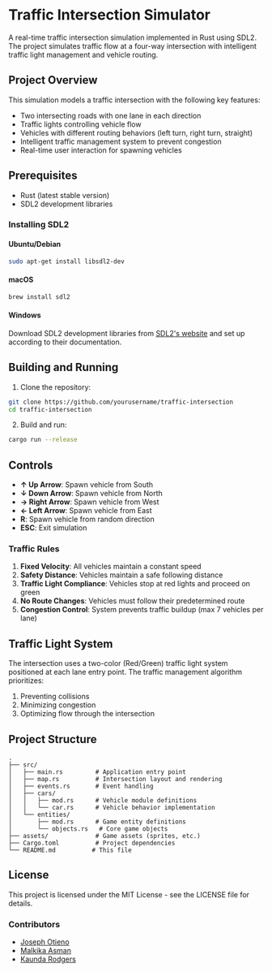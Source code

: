 # Traffic Intersection Simulator

A real-time traffic intersection simulation implemented in Rust using SDL2. The project simulates traffic flow at a four-way intersection with intelligent traffic light management and vehicle routing.

## Project Overview

This simulation models a traffic intersection with the following key features:

- Two intersecting roads with one lane in each direction
- Traffic lights controlling vehicle flow
- Vehicles with different routing behaviors (left turn, right turn, straight)
- Intelligent traffic management system to prevent congestion
- Real-time user interaction for spawning vehicles

## Prerequisites

- Rust (latest stable version)
- SDL2 development libraries

### Installing SDL2

#### Ubuntu/Debian
```bash
sudo apt-get install libsdl2-dev
```

#### macOS
```bash
brew install sdl2
```

#### Windows
Download SDL2 development libraries from [SDL2's website](https://www.libsdl.org/download-2.0.php) and set up according to their documentation.

## Building and Running

1. Clone the repository:
```bash
git clone https://github.com/yourusername/traffic-intersection
cd traffic-intersection
```

2. Build and run:
```bash
cargo run --release
```

## Controls

- **↑ Up Arrow**: Spawn vehicle from South
- **↓ Down Arrow**: Spawn vehicle from North
- **→ Right Arrow**: Spawn vehicle from West
- **← Left Arrow**: Spawn vehicle from East
- **R**: Spawn vehicle from random direction
- **ESC**: Exit simulation


### Traffic Rules

1. **Fixed Velocity**: All vehicles maintain a constant speed
2. **Safety Distance**: Vehicles maintain a safe following distance
3. **Traffic Light Compliance**: Vehicles stop at red lights and proceed on green
4. **No Route Changes**: Vehicles must follow their predetermined route
5. **Congestion Control**: System prevents traffic buildup (max 7 vehicles per lane)

## Traffic Light System

The intersection uses a two-color (Red/Green) traffic light system positioned at each lane entry point. The traffic management algorithm prioritizes:

1. Preventing collisions
2. Minimizing congestion
3. Optimizing flow through the intersection

## Project Structure

```
.
├── src/
│   ├── main.rs         # Application entry point
│   ├── map.rs          # Intersection layout and rendering
│   ├── events.rs       # Event handling
│   ├── cars/
│   │   ├── mod.rs      # Vehicle module definitions
│   │   └── car.rs      # Vehicle behavior implementation
│   └── entities/
│       ├── mod.rs      # Game entity definitions
│       └── objects.rs   # Core game objects
├── assets/             # Game assets (sprites, etc.)
├── Cargo.toml          # Project dependencies
└── README.md          # This file
```

## License

This project is licensed under the MIT License - see the LICENSE file for details.


### Contributors
- [Joseph Otieno](https://learn.zone01kisumu.ke/git/josotieno)
- [Malkika Asman](https://learn.zone01kisumu.ke/git/masman)
- [Kaunda Rodgers](https://learn.zone01kisumu.ke/git/krodgers)